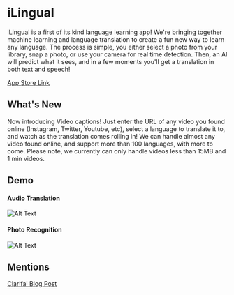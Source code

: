 # iLingual

iLingual is a first of its kind language learning app! We're bringing together machine learning and language translation to create a fun new way to learn any language. The process is simple, you either select a photo from your library, snap a photo, or use your camera for real time detection. Then, an AI will predict what it sees, and in a few moments you'll get a translation in both text and speech!

[App Store Link](https://itunes.apple.com/us/app/ilingual/id1325478708?mt=8)

## What's New

Now introducing Video captions! Just enter the URL of any video you found online (Instagram, Twitter, Youtube, etc), select a language to translate it to, and watch as the translation comes rolling in! We can handle almost any video found online, and support more than 100 languages, with more to come. Please note, we currently can only handle videos less than 15MB and 1 min videos.

## Demo
#### Audio Translation                     
![Alt Text](https://media.giphy.com/media/3d9rkNXMJiJceq0XfS/giphy.gif)

#### Photo Recognition
![Alt Text](https://media.giphy.com/media/4PUq8BnkyChyY0D93Y/giphy.gif)

## Mentions

[Clarifai Blog Post](https://blog.clarifai.com/how-ilingual-uses-computer-vision-ai-to-translate-and-learn-languages)

